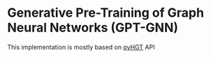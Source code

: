 # Generative Pre-Training of Graph Neural Networks (GPT-GNN)

This implementation is mostly based on [pyHGT](https://github.com/acbull/pyHGT) API
